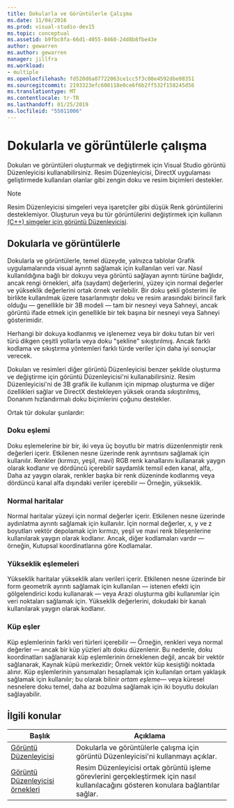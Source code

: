 ```yaml
---
title: Dokularla ve Görüntülerle Çalışma
ms.date: 11/04/2016
ms.prod: visual-studio-dev15
ms.topic: conceptual
ms.assetid: b9fbc8fa-66d1-4055-8460-24d8b8fbe43e
author: gewarren
ms.author: gewarren
manager: jillfra
ms.workload:
- multiple
ms.openlocfilehash: fd520d6a07722063ce1cc5f3c08e4592dbe08351
ms.sourcegitcommit: 2193323efc608118e0ce6f6b2ff532f158245d56
ms.translationtype: MT
ms.contentlocale: tr-TR
ms.lasthandoff: 01/25/2019
ms.locfileid: "55011006"
---
```

# <a name="work-with-textures-and-images"></a>Dokularla ve görüntülerle çalışma

Dokuları ve görüntüleri oluşturmak ve değiştirmek için Visual Studio görüntü Düzenleyicisi kullanabilirsiniz. Resim Düzenleyicisi, DirectX uygulaması geliştirmede kullanılan olanlar gibi zengin doku ve resim biçimleri destekler.

> [!NOTE]
> Resim Düzenleyicisi simgeleri veya işaretçiler gibi düşük Renk görüntülerini desteklemiyor. Oluşturun veya bu tür görüntülerini değiştirmek için kullanın [(C++) simgeler için görüntü Düzenleyicisi](/cpp/windows/image-editor-for-icons).

## <a name="textures-and-images"></a>Dokularla ve görüntülerle

Dokularla ve görüntülerle, temel düzeyde, yalnızca tablolar Grafik uygulamalarında visual ayrıntı sağlamak için kullanılan veri var. Nasıl kullanıldığına bağlı bir dokuyu veya görüntü sağlayan ayrıntı türüne bağlıdır, ancak rengi örnekleri, alfa (saydam) değerlerini, yüzey için normal değerler ve yükseklik değerlerini ortak örnek verilebilir. Bir doku şekli gösterimi ile birlikte kullanılmak üzere tasarlanmıştır doku ve resim arasındaki birincil fark olduğu — genellikle bir 3B modeli — tam bir nesneyi veya Sahneyi, ancak görüntü ifade etmek için genellikle bir tek başına bir nesneyi veya Sahneyi gösterimidir.

Herhangi bir dokuya kodlanmış ve işlenemez veya bir doku tutan bir veri türü dikgen çeşitli yollarla veya doku "şekline" sıkıştırılmış. Ancak farklı kodlama ve sıkıştırma yöntemleri farklı türde veriler için daha iyi sonuçlar verecek.

Dokuları ve resimleri diğer görüntü Düzenleyicisi benzer şekilde oluşturma ve değiştirme için görüntü Düzenleyicisi'ni kullanabilirsiniz. Resim Düzenleyicisi'ni de 3B grafik ile kullanım için mipmap oluşturma ve diğer özellikleri sağlar ve DirectX destekleyen yüksek oranda sıkıştırılmış, Donanım hızlandırmalı doku biçimlerini çoğunu destekler.

Ortak tür dokular şunlardır:

### <a name="texture-maps"></a>Doku eşlemi

Doku eşlemelerine bir bir, iki veya üç boyutlu bir matris düzenlenmiştir renk değerleri içerir. Etkilenen nesne üzerinde renk ayrıntısını sağlamak için kullanılır. Renkler (kırmızı, yeşil, mavi) RGB renk kanallarını kullanarak yaygın olarak kodlanır ve dördüncü içerebilir saydamlık temsil eden kanal, alfa,. Daha az yaygın olarak, renkler başka bir renk düzeninde kodlanmış veya dördüncü kanal alfa dışındaki veriler içerebilir — Örneğin, yükseklik.

### <a name="normal-maps"></a>Normal haritalar

Normal haritalar yüzeyi için normal değerler içerir. Etkilenen nesne üzerinde aydınlatma ayrıntı sağlamak için kullanılır. İçin normal değerler, x, y ve z boyutları vektör depolamak için kırmızı, yeşil ve mavi renk bileşenlerine kullanılarak yaygın olarak kodlanır. Ancak, diğer kodlamaları vardır — örneğin, Kutupsal koordinatlarına göre Kodlamalar.

### <a name="height-maps"></a>Yükseklik eşlemeleri

Yükseklik haritalar yükseklik alanı verileri içerir. Etkilenen nesne üzerinde bir form geometrik ayrıntı sağlamak için kullanılan — istenen efekti için gölgelendirici kodu kullanarak — veya Arazi oluşturma gibi kullanımlar için veri noktaları sağlamak için. Yükseklik değerlerini, dokudaki bir kanalı kullanılarak yaygın olarak kodlanır.

### <a name="cube-maps"></a>Küp eşler

Küp eşlemlerinin farklı veri türleri içerebilir — Örneğin, renkleri veya normal değerler — ancak bir küp yüzleri altı doku düzenlenir. Bu nedenle, doku koordinatları sağlanarak küp eşlemlerinin örneklenen değil, ancak bir vektör sağlanarak, Kaynak küpü merkezidir; Örnek vektör küp kesiştiği noktada alınır. Küp eşlemlerinin yansımaları hesaplamak için kullanılan ortam yaklaşık sağlamak için kullanılır; bu olarak bilinir *ortam eşleme*— veya küresel nesnelere doku temel, daha az bozulma sağlamak için iki boyutlu dokuları sağlayabilir.

## <a name="related-topics"></a>İlgili konular

|Başlık|Açıklama|
|-----------|-----------------|
|[Görüntü Düzenleyicisi](../designers/image-editor.md)|Dokularla ve görüntülerle çalışma için görüntü Düzenleyicisi'ni kullanmayı açıklar.|
|[Görüntü Düzenleyicisi örnekleri](../designers/image-editor-examples.md)|Resim Düzenleyicisi ortak görüntü işleme görevlerini gerçekleştirmek için nasıl kullanılacağını gösteren konulara bağlantılar sağlar.|